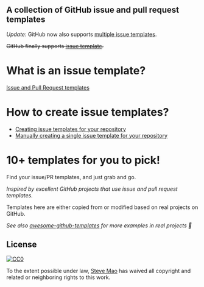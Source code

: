 ## A collection of GitHub issue and pull request templates

*Update*: GitHub now also supports [multiple issue templates](https://help.github.com/articles/about-issue-and-pull-request-templates/).

~~GitHub finally supports [issue template](https://github.com/blog/2111-issue-and-pull-request-templates).~~

# What is an issue template?

[Issue and Pull Request templates](https://blog.github.com/2016-02-17-issue-and-pull-request-templates/)

# How to create issue templates?

- [Creating issue templates for your repository](https://help.github.com/articles/creating-issue-templates-for-your-repository/)
- [Manually creating a single issue template for your repository](https://help.github.com/articles/manually-creating-a-single-issue-template-for-your-repository/)

# 10+ templates for you to pick!

Find your issue/PR templates, and just grab and go.

*Inspired by excellent GitHub projects that use issue and pull request templates.*

Templates here are either copied from or modified based on real projects on GitHub.

*See also [awesome-github-templates](https://github.com/devspace/awesome-github-templates) for more examples in real projects :tada:*

## License

[![CC0](https://i.creativecommons.org/p/zero/1.0/88x31.png)](https://creativecommons.org/publicdomain/zero/1.0/)

To the extent possible under law, [Steve Mao](https://github.com/stevemao) has waived all copyright and related or neighboring rights to this work.
